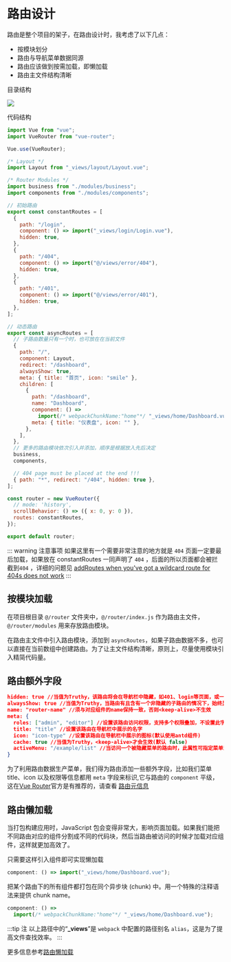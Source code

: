 # 路由设计

路由是整个项目的架子，在路由设计时，我考虑了以下几点：

- 按模块划分
- 路由与导航菜单数据同源
- 路由应该做到按需加载，即懒加载
- 路由主文件结构清晰

目录结构

![ ](http://jaciky.codelove.cn/1585187123%281%29.jpg)

代码结构

```js
import Vue from "vue";
import VueRouter from "vue-router";

Vue.use(VueRouter);

/* Layout */
import Layout from "_views/layout/Layout.vue";

/* Router Modules */
import business from "./modules/business";
import components from "./modules/components";

// 初始路由
export const constantRoutes = [
  {
    path: "/login",
    component: () => import("_views/login/Login.vue"),
    hidden: true,
  },
  {
    path: "/404",
    component: () => import("@/views/error/404"),
    hidden: true,
  },
  {
    path: "/401",
    component: () => import("@/views/error/401"),
    hidden: true,
  },
];

// 动态路由
export const asyncRoutes = [
  // 子路由数量只有一个时，也可放在在当前文件
  {
    path: "/",
    component: Layout,
    redirect: "/dashboard",
    alwaysShow: true,
    meta: { title: "首页", icon: "smile" },
    children: [
      {
        path: "/dashboard",
        name: "Dashboard",
        component: () =>
          import(/* webpackChunkName:"home"*/ "_views/home/Dashboard.vue"),
        meta: { title: "仪表盘", icon: "" },
      },
    ],
  },
  // 更多的路由模块依次引入并添加，顺序是根据放入先后决定
  business,
  components,

  // 404 page must be placed at the end !!!
  { path: "*", redirect: "/404", hidden: true },
];

const router = new VueRouter({
  // mode: 'history',
  scrollBehavior: () => ({ x: 0, y: 0 }),
  routes: constantRoutes,
});

export default router;
```

::: warning 注意事项
如果这里有一个需要非常注意的地方就是 `404` 页面一定要最后加载，如果放在 constantRoutes 一同声明了 `404` ，后面的所以页面都会被拦截到`404` ，详细的问题见 [addRoutes when you've got a wildcard route for 404s does not work](https://github.com/vuejs/vue-router/issues/1176)
:::

## 按模块加载

在项目根目录 `@/router` 文件夹中，`@/router/index.js` 作为路由主文件，`@/router/modules` 用来存放路由模块。

在路由主文件中引入路由模块，添加到 `asyncRoutes`，如果子路由数据不多，也可以直接在当前数组中创建路由。为了让主文件结构清晰，原则上，尽量使用模块引入精简代码量。

## 路由额外字段

```json
hidden: true //当值为Truthy，该路由将会在导航栏中隐藏，如401、login等页面，或一些编辑页面/edit/1
alwaysShow: true //当值为Truthy，当路由有且含有一个非隐藏的子路由的情况下，始终显示父级菜单
name: "router-name" //须与对应组件的name保持一致，否则<keep-alive>不生效
meta: {
  roles: ["admin", "editor"] //设置该路由访问权限，支持多个权限叠加，不设置此字段表示无权限限制
  title: "title" //设置该路由在导航栏中展示的名字
  icon: "icon-type" //设置该路由在导航栏中展示的图标(默认使用antd组件)
  cache: true //当值为Truthy，<keep-alive>才会生效(默认 false)
  activeMenu: "/example/list" //当访问一个被隐藏菜单的路由时，此属性可指定菜单激活项
}
```

为了利用路由数据生产菜单，我们得为路由添加一些额外字段，比如我们菜单 title、icon 以及权限等信息都用 `meta` 字段来标识,它与路由的 `component` 平级，这在[Vue Router](https://router.vuejs.org/zh/)官方是有推荐的，请查看 [路由元信息](https://router.vuejs.org/zh/guide/advanced/meta.html)

## 路由懒加载

当打包构建应用时，JavaScript 包会变得非常大，影响页面加载。如果我们能把不同路由对应的组件分割成不同的代码块，然后当路由被访问的时候才加载对应组件，这样就更加高效了。

只需要这样引入组件即可实现懒加载

```js
component: () => import("_views/home/Dashboard.vue");
```

把某个路由下的所有组件都打包在同个异步块 (chunk) 中。用一个特殊的注释语法来提供 chunk name。

```js
component: () =>
  import(/* webpackChunkName:"home"*/ "_views/home/Dashboard.vue");
```

:::tip 注
以上路径中的“**\_views**”是 `webpack` 中配置的路径别名 `alias`，这是为了提高文件查找效率。
:::

更多信息参考[路由懒加载](https://router.vuejs.org/zh/guide/advanced/lazy-loading.html)
